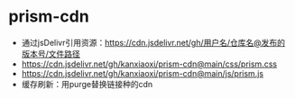 # prism-cdn
- 通过jsDelivr引用资源：https://cdn.jsdelivr.net/gh/用户名/仓库名@发布的版本号/文件路径
- https://cdn.jsdelivr.net/gh/kanxiaoxi/prism-cdn@main/css/prism.css
- https://cdn.jsdelivr.net/gh/kanxiaoxi/prism-cdn@main/js/prism.js
- 缓存刷新：用purge替换链接种的cdn
